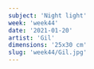 ```yaml
---
subject: 'Night light'
week: 'week44'
date: '2021-01-20'
artist: 'Gil'
dimensions: '25x30 cm'
slug: 'week44/Gil.jpg'
---
```

